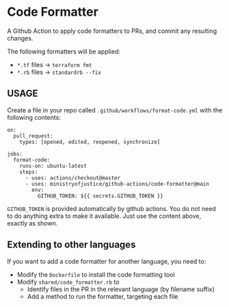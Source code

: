 # Code Formatter

A Github Action to apply code formatters to PRs, and commit any resulting changes.

The following formatters will be applied:

* `*.tf` files -> `terraform fmt`
* `*.rb` files -> `standardrb --fix`

## USAGE

Create a file in your repo called `.github/workflows/format-code.yml` with the
following contents:

```
on:
  pull_request:
    types: [opened, edited, reopened, synchronize]

jobs:
  format-code:
    runs-on: ubuntu-latest
    steps:
      - uses: actions/checkout@master
      - uses: ministryofjustice/github-actions/code-formatter@main
        env:
          GITHUB_TOKEN: ${{ secrets.GITHUB_TOKEN }}
```

`GITHUB_TOKEN` is provided automatically by github actions. You do
not need to do anything extra to make it available. Just use the
content above, exactly as shown.

## Extending to other languages

If you want to add a code formatter for another language, you need to:

* Modify the `Dockerfile` to install the code formatting tool
* Modify `shared/code_formatter.rb` to
  * Identify files in the PR in the relevant language (by filename suffix)
  * Add a method to run the formatter, targeting each file
